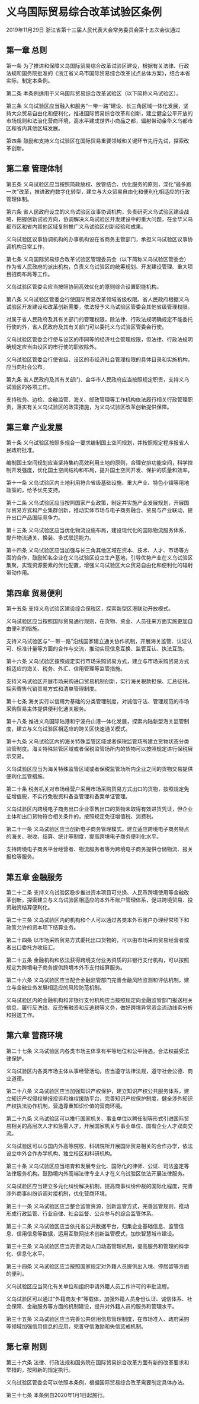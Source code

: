 # 义乌国际贸易综合改革试验区条例

2019年11月29日 浙江省第十三届人民代表大会常务委员会第十五次会议通过

<!-- INFO END -->

## 第一章  总则

第一条 为了推进和保障义乌国际贸易综合改革试验区建设，根据有关法律、行政法规和国务院批准的《浙江省义乌市国际贸易综合改革试点总体方案》，结合本省实际，制定本条例。

第二条 本条例适用于义乌国际贸易综合改革试验区（以下简称义乌试验区）。

第三条 义乌试验区应当融入和服务“一带一路”建设、长三角区域一体化发展，坚持大众贸易自由化和便利化，推进国际贸易综合改革和创新，建立健全公平开放的市场规则和法治化营商环境，高水平建成世界小商品之都，辐射带动金华义乌都市区和省内其他区域发展。

第四条 鼓励和支持义乌试验区在国际贸易重要领域和关键环节先行先试，探索改革创新。

## 第二章  管理体制

第五条 义乌试验区应当按照简政放权、放管结合、优化服务的原则，深化“最多跑一次”改革，推进政府数字化转型，建立与大众贸易自由化和便利化相适应的行政管理体制。

第六条 省人民政府设立的义乌试验区议事协调机构，负责研究义乌试验区建设战略，把握创新试验方向，协调解决义乌试验区开发建设中的重大问题，在金华义乌都市区和省内其他区域复制推广义乌试验区创新经验和成果。

义乌试验区议事协调机构的办事机构设在省商务主管部门，承担义乌试验区议事协调机构日常工作。

第七条 义乌国际贸易综合改革试验区管理委员会（以下简称义乌试验区管委会）作为省人民政府的派出机构，负责义乌试验区的统筹规划、开发建设管理、重大项目招商布局等工作。

义乌试验区管委会应当按照协同高效优化的原则综合设置职能机构。

第八条 义乌试验区管委会行使国际贸易改革领域省级权限。省人民政府根据义乌试验区开发建设和改革创新需要，依法授予义乌试验区管委会其他省级管理权限。

对属于省人民政府及其有关部门的管理权限，除法律、行政法规明确规定不能委托行使的外，省人民政府及其有关部门可以委托义乌试验区管委会行使。

义乌试验区管委会行使与设区的市同等的经济社会管理权限，但法律、行政法规明确规定应当由设区的市行使的职权除外。

义乌试验区管委会行使省级、设区的市经济社会管理权限的具体目录和实施机构，应当向社会公布。

第九条 省人民政府及其有关部门、金华市人民政府应当按照规定职责，支持义乌试验区的各项工作。

支持税务、边检、金融监管、海关、邮政管理等工作机构依法履行相关行政管理职责，落实有关义乌试验区的政策措施，为义乌试验区改革创新提供保障。

## 第三章  产业发展

第十条 义乌试验区按照多规合一要求编制国土空间规划，并按照规定程序报省人民政府批准。

编制国土空间规划应当坚持集约高效利用土地的原则，合理安排功能空间，科学控制开发强度，优化国土空间结构和布局，提升国土空间开发、保护的质量和效率。

第十一条 义乌试验区内土地利用符合省级基础设施、重大产业、特色小镇等用地政策的，给予优先支持。

第十二条 义乌试验区应当按照国家产业政策，制定并实施产业发展规划，开展国际贸易方式和产业集群创新，推动实体市场与电子商务融合、贸易与产业联动，提升出口产品国际竞争力。

第十三条 义乌试验区应当优化物流设施布局，建设现代化的国际物流服务体系，提升物流通关、换装、多式联运能力。

第十四条 义乌试验区应当加强与长三角其他区域在资本、技术、人才、市场等方面的合作，鼓励知名企业在义乌试验区设立生产基地，引导优势产业在义乌试验区集聚，实现资源要素的优化配置，增强义乌试验区大众贸易自由化和便利化的辐射带动作用。

## 第四章  贸易便利

第十五条 支持义乌试验区建设综合保税区，探索新型区港联动开放模式。

义乌试验区应当按照国际贸易通行规则，在货物、资金、人员往来方面实施更加自由便利的措施。

支持义乌试验区与“一带一路”沿线国家建立通关协作机制，开展海关监管、认证认可、标准计量等方面的合作与交流，推动实现信息互换、监管互认、执法互助。

第十六条 义乌试验区按照规定实行市场采购贸易方式，建立与市场采购贸易方式相适应的海关、税务、外汇、信用管理等监管措施。

支持义乌试验区开展市场采购进口贸易机制创新，实行海关税款担保、汇总征税，探索寄售代销贸易方式和清单管理制度。

第十七条 海关实行以信用为基础的分类管理制度，对诚信守法、管理规范的市场采购贸易主体提供便利化通关服务。

第十八条 推进义乌国际陆港和宁波舟山港一体化发展，探索内陆新型海关监管制度，建立与义乌试验区相适应的跨关区快速通关模式。

第十九条 义乌试验区内的海关特殊监管区域或者保税监管场所建立货物状态分类监管制度。海关特殊监管区域或者保税监管场所内的货物可以按照规定进行保税展示交易。

义乌试验区应当为海关特殊监管区域或者保税监管场所内企业之间的货物交易提供便利化监管措施。

第二十条 税务机关对市场经营户采用市场采购贸易方式出口的货物，按照规定免征增值税，不实行免税资料备查管理和备案单证管理。

义乌试验区内跨境电子商务出口企业零售出口的货物未取得有效进货凭证，但企业主体和出口货物符合相关条件的，按照规定免征增值税、消费税。

第二十一条 义乌试验区应当创新电子商务管理模式，建立适应跨境电子商务特点的海关、税收、结算、统计等制度，提高跨境电子商务便利化水平。

支持跨境电子商务平台经营者、物流服务者等为跨境电子商务提供仓储物流、报关报检等服务。

## 第五章  金融服务

第二十二条 支持义乌试验区稳步推进资本项目可兑换、人民币跨境使用等金融改革创新，探索建立与义乌试验区相适应的本外币账户管理体系，促进跨境贸易、投资融资结算便利化。

第二十三条 义乌试验区内的机构和个人可以通过各类本外币账户办理经常项下和政策允许的资本项下结算业务。

第二十四条 以市场采购贸易方式委托出口货物的，可以由市场采购贸易经营者或者出口委托方收结汇。

第二十五条 金融机构和依法获得跨境支付业务资质的非银行支付机构，可以按照规定为跨境电子商务提供跨境本外币支付结算服务。

第二十六条 义乌试验区应当配合金融监管部门完善金融风险监测和评估机制，建立与金融业务发展相适应的风险防范机制。

义乌试验区内的金融机构和非银行支付机构应当按照规定向金融监管部门报送相关信息，履行反洗钱、反恐怖融资和反逃税等义务，做好跨境异常资金流动线索分析和报送工作。

## 第六章  营商环境

第二十七条 义乌试验区内各类市场主体享有平等地位和公平待遇，合法权益受法律保护。

义乌试验区内各类市场主体从事经营活动，应当遵守法律法规，遵守社会公德、商业道德。

第二十八条 义乌试验区应当加强知识产权保护，建立知识产权公共服务体系，建立知识产权侵权举报投诉和维权援助平台，完善知识产权保护制度，健全涉外知识产权执法协作机制，营造尊重知识价值的营商环境。

第二十九条 义乌试验区可以推行国家机关、事业单位以聘任制等形式引进国际贸易相关的高层次人才和急需人才，开展国家机关与事业单位、国有企业人才双向交流。

义乌试验区可以与国内外高等院校、科研院所开展国际贸易相关的合作办学，依法设立中外合作办学机构、独立校区和科研机构。

第三十条 义乌试验区应当培育和发展专业化、国际化的律师、公证、司法鉴定等法律服务机构。鼓励境内外高端法律专业人才在义乌试验区依法开展法律服务。

义乌试验区应当建立多元化纠纷解决机制，提高商事纠纷仲裁的国际化程度，完善涉外商事纠纷诉调对接机制，优化营商环境。

第三十一条 义乌试验区应当整合监管资源，创新监管方式，完善监管规则，推动形成行政监管、行业自律、社会监督、公众参与的综合监管体系。

第三十二条 义乌试验区应当依托省公共数据平台，归集企业基础信息、监管信息、信用信息等数据，运用互联网技术创新监管模式，加快智慧城市建设。

第三十三条 义乌试验区应当完善流动人口动态管理机制，提高服务和管理的科学化、信息化水平。

第三十四条 义乌试验区应当按照国家规定对外籍人员提供出入境、停居留等方面的便利。

义乌试验区应当简化有关单位和组织申请外籍人员工作许可的审批流程。

义乌试验区可以通过“外籍商友卡”等载体，加强外籍人员身份认证、诚信体系、社会保障、金融服务等方面的机制建设，提升对外籍人员的服务和管理水平。

第三十五条 义乌试验区应当完善公共信用信息管理制度，在市场准入、政府采购等领域加强信用信息的应用，完善守信激励和失信惩戒机制。

## 第七章  附则

第三十六条 法律、行政法规和国务院在国际贸易综合改革方面有新的改革要求和举措的，按照新的规定执行。

义乌试验区管委会可以依照本条例，根据国际贸易综合改革需要制定具体办法。

第三十七条 本条例自2020年1月1日起施行。

